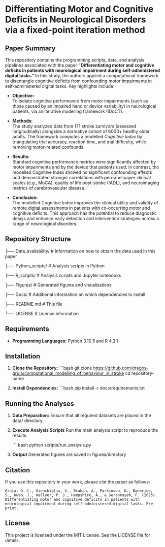 # Differentiating Motor and Cognitive Deficits in Neurological Disorders via a fixed-point iteration method

## Paper Summary

This repository contains the programming scripts, data, and analysis pipelines associated with the paper **"Differentiating motor and cognitive deficits in patients with neurological impairment during self-administered digital tasks."** In this study, the authors applied a computational framework to disentangle cognitive deficits from confounding motor impairments in self-administered digital tasks. Key highlights include:

-   **Objective:**\
    To isolate cognitive performance from motor impairments (such as those caused by an impaired hand or device variability) in neurological patients, via an iterative modelling framework (IDoCT).

-   **Methods:**\
    The study analyzed data from 171 stroke survivors (assessed longitudinally) alongside a normative cohort of 6000+ healthy older adults. The framework computes a modelled *Cognitive Index* by triangulating trial accuracy, reaction time, and trial difficulty, while removing motor-related confounds.

-   **Results:**\
    Standard cognitive performance metrics were significantly affected by motor impairments and by the device that patients used. In contrast, the modelled Cognitive Index showed no significant confounding effects and demonstrated stronger correlations with pen-and-paper clinical scales (e.g., MoCA), quality of life post-stroke (IADL), and neuroimaging metrics of cerebrovascular disease.

-   **Conclusion:**\
    The modelled Cognitive Index improves the clinical utility and validity of remote digital assessments in patients with co-occurring motor and cognitive deficits. This approach has the potential to reduce diagnostic delays and enhance early detection and intervention strategies across a range of neurological disorders.

## Repository Structure

├── Data_availability/ \# Information on how to obtain the data used in this paper

├── Python_scripts/ \# Analysis scripts in Python

├── R_scripts/ \# Analysis scripts and Jupyter notebooks

├── Figures/ \# Generated figures and visualizations

├── Docs/ \# Additional information on which dependencies to install

├── README.md \# This file

└── LICENSE \# License information

## Requirements

-   **Programming Languages:** Python 3.10.5 and R 4.3.1

## Installation

1.  **Clone the Repository:** \`\`\`bash git clone <https://github.com/dragos-gruia/computational_modelling_of_behaviour_in_stroke> cd repository-name

2.  **Install Dependencies:** \`\`\`bash pip install -r docs/requirements.txt

## Running the Analyses

1.  **Data Preparation:** Ensure that all required datasets are placed in the data/ directory.

2.  **Execute Analysis Scripts** Run the main analysis script to reproduce the results:

    \`\`\` bash python scripts/run_analysis.py

3.  **Output** Generated figures are saved in figures/directory

## Citation

If you use this repository in your work, please cite the paper as follows:

```         
Gruia, D.-C., Giunchiglia, V., Braban, A., Parkinson, N., Banerjee, S., Kwan, J., Hellyer, P. J., Hampshire, A., & Geranmayeh, F. (2025). Differentiating motor and cognitive deficits in patients with neurological impairment during self-administered digital tasks. Pre-print.
```

## License

This project is licensed under the MIT License. See the LICENSE file for details.
